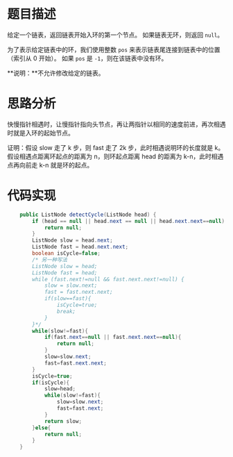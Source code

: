 # 题目描述

给定一个链表，返回链表开始入环的第一个节点。 如果链表无环，则返回 `null`。

为了表示给定链表中的环，我们使用整数 `pos` 来表示链表尾连接到链表中的位置（索引从 0 开始）。 如果 `pos` 是 `-1`，则在该链表中没有环。

**说明：**不允许修改给定的链表。

# 思路分析

快慢指针相遇时，让慢指针指向头节点，再让两指针以相同的速度前进，再次相遇时就是入环的起始节点。

证明：假设 slow 走了 k 步，则 fast 走了 2k 步，此时相遇说明环的长度就是 k。假设相遇点距离环起点的距离为 n，则环起点距离 head 的距离为 k-n，此时相遇点再向前走 k-n 就是环的起点。

# 代码实现

```java
	public ListNode detectCycle(ListNode head) {
        if (head == null || head.next == null || head.next.next==null) {
            return null;
        }
        ListNode slow = head.next;
        ListNode fast = head.next.next;
        boolean isCycle=false;
        /* 另一种写法
        ListNode slow = head;
        ListNode fast = head;
        while (fast.next!=null && fast.next.next!=null) {
            slow = slow.next;
            fast = fast.next.next;
            if(slow==fast){
                isCycle=true;
                break;
            }
        }*/
        while(slow!=fast){
            if(fast.next==null || fast.next.next==null){
                return null;
            }
            slow=slow.next;
            fast=fast.next.next;
        }
        isCycle=true;
        if(isCycle){
            slow=head;
            while(slow!=fast){
                slow=slow.next;
                fast=fast.next;
            }
            return slow;
        }else{
            return null;
        }
    }
```


